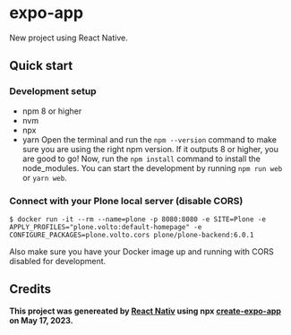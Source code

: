 # expo-app

New project using React Native.

## Quick start

### Development setup

- npm 8 or higher
- nvm
- npx
- yarn
Open the terminal and run the `npm --version` command to make sure you are using the right npm version. If it outputs 8 or higher, you are good to go! Now, run the `npm install` command to install the node_modules. You can start the development by running `npm run web` or `yarn web`.

### Connect with your Plone local server (disable CORS)
```
$ docker run -it --rm --name=plone -p 8080:8080 -e SITE=Plone -e APPLY_PROFILES="plone.volto:default-homepage" -e CONFIGURE_PACKAGES=plone.volto.cors plone/plone-backend:6.0.1
```
Also make sure you have your Docker image up and running with CORS disabled for development.

## Credits

**This project was genereated by [React Nativ](https://reactnative.dev/) using npx [create-expo-app](https://reactnative.dev/docs/environment-setup) on May 17, 2023.**

